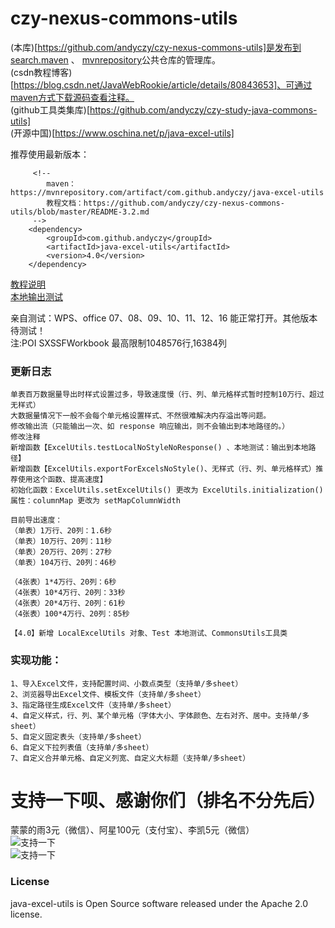 # czy-nexus-commons-utils
   (本库)[https://github.com/andyczy/czy-nexus-commons-utils]是发布到 [search.maven](https://search.maven.org/)  、 [mvnrepository](https://mvnrepository.com/)公共仓库的管理库。    
   (csdn教程博客)[https://blog.csdn.net/JavaWebRookie/article/details/80843653]、可通过maven方式下载源码查看注释。                
   (github工具类集库)[https://github.com/andyczy/czy-study-java-commons-utils]    
   (开源中国)[https://www.oschina.net/p/java-excel-utils]          
   
   推荐使用最新版本：        
          
         <!--
            maven：https://mvnrepository.com/artifact/com.github.andyczy/java-excel-utils
            教程文档：https://github.com/andyczy/czy-nexus-commons-utils/blob/master/README-3.2.md
         -->
        <dependency>        
            <groupId>com.github.andyczy</groupId>       
            <artifactId>java-excel-utils</artifactId>       
            <version>4.0</version>      
        </dependency> 
 
  [教程说明](https://github.com/andyczy/czy-nexus-commons-utils/blob/master/README-Andyczy.md)   
  [本地输出测试](https://github.com/andyczy/czy-nexus-commons-utils/blob/master/README-Local-Test.md)   
   
  亲自测试：WPS、office 07、08、09、10、11、12、16 能正常打开。其他版本待测试！               
  注:POI SXSSFWorkbook 最高限制1048576行,16384列           

### 更新日志
    单表百万数据量导出时样式设置过多，导致速度慢（行、列、单元格样式暂时控制10万行、超过无样式）                          
    大数据量情况下一般不会每个单元格设置样式、不然很难解决内存溢出等问题。                 
    修改输出流（只能输出一次、如 response 响应输出，则不会输出到本地路径的。）                                   
    修改注释                            
    新增函数【ExcelUtils.testLocalNoStyleNoResponse() 、本地测试：输出到本地路径】                  
    新增函数【ExcelUtils.exportForExcelsNoStyle()、无样式（行、列、单元格样式）推荐使用这个函数、提高速度】                
    初始化函数：ExcelUtils.setExcelUtils() 更改为 ExcelUtils.initialization()          
    属性：columnMap 更改为 setMapColumnWidth
    
    目前导出速度：
    （单表）1万行、20列：1.6秒            
    （单表）10万行、20列：11秒                 
    （单表）20万行、20列：27秒     
    （单表）104万行、20列：46秒            
    
    （4张表）1*4万行、20列：6秒           
    （4张表）10*4万行、20列：33秒                     
    （4张表）20*4万行、20列：61秒
    （4张表）100*4万行、20列：85秒
             
    【4.0】新增 LocalExcelUtils 对象、Test 本地测试、CommonsUtils工具类
    
### 实现功能：
    1、导入Excel文件，支持配置时间、小数点类型（支持单/多sheet）              
    2、浏览器导出Excel文件、模板文件（支持单/多sheet）           
    3、指定路径生成Excel文件（支持单/多sheet）           
    4、自定义样式，行、列、某个单元格（字体大小、字体颜色、左右对齐、居中。支持单/多sheet）           
    5、自定义固定表头（支持单/多sheet）            
    6、自定义下拉列表值（支持单/多sheet）           
    7、自定义合并单元格、自定义列宽、自定义大标题（支持单/多sheet）       
            
      

# 支持一下呗、感谢你们（排名不分先后）
蒙蒙的雨3元（微信）、阿星100元（支付宝）、李凯5元（微信）                 
![支持一下](https://github.com/andyczy/czy-nexus-commons-utils/blob/master/sqm.png)                        
![支持一下](https://github.com/andyczy/czy-nexus-commons-utils/blob/master/wx.jpg)                      
        
       
   
### License
java-excel-utils is Open Source software released under the Apache 2.0 license.     